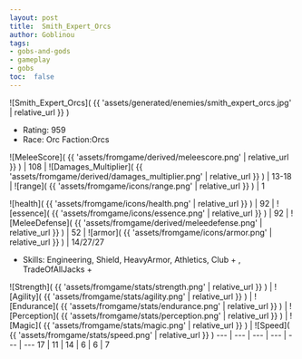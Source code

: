 ```yaml
---
layout: post
title:  Smith_Expert_Orcs
author: Goblinou
tags:
- gobs-and-gods
- gameplay
- gobs
toc:  false
---
```


![Smith_Expert_Orcs]( {{ 'assets/generated/enemies/smith_expert_orcs.jpg' | relative_url }} )
- Rating: 959
- Race: Orc  Faction:Orcs

![MeleeScore]( {{ 'assets/fromgame/derived/meleescore.png' | relative_url }} ) | 108 | ![Damages_Multiplier]( {{ 'assets/fromgame/derived/damages_multiplier.png' | relative_url }} ) | 13-18 | ![range]( {{ 'assets/fromgame/icons/range.png' | relative_url }} ) | 1


![health]( {{ 'assets/fromgame/icons/health.png' | relative_url }} ) | 92 | ![essence]( {{ 'assets/fromgame/icons/essence.png' | relative_url }} ) | 92 | ![MeleeDefense]( {{ 'assets/fromgame/derived/meleedefense.png' | relative_url }} ) | 52 | ![armor]( {{ 'assets/fromgame/icons/armor.png' | relative_url }} ) | 14/27/27

* Skills: Engineering, Shield, HeavyArmor, Athletics, Club + , TradeOfAllJacks + 

![Strength]( {{ 'assets/fromgame/stats/strength.png' | relative_url }} ) | ![Agility]( {{ 'assets/fromgame/stats/agility.png' | relative_url }} ) | ![Endurance]( {{ 'assets/fromgame/stats/endurance.png' | relative_url }} ) | ![Perception]( {{ 'assets/fromgame/stats/perception.png' | relative_url }} ) | ![Magic]( {{ 'assets/fromgame/stats/magic.png' | relative_url }} ) | ![Speed]( {{ 'assets/fromgame/stats/speed.png' | relative_url }} )
--- | --- | --- | --- | --- | ---
17 | 11 | 14 | 6 | 6 | 7

